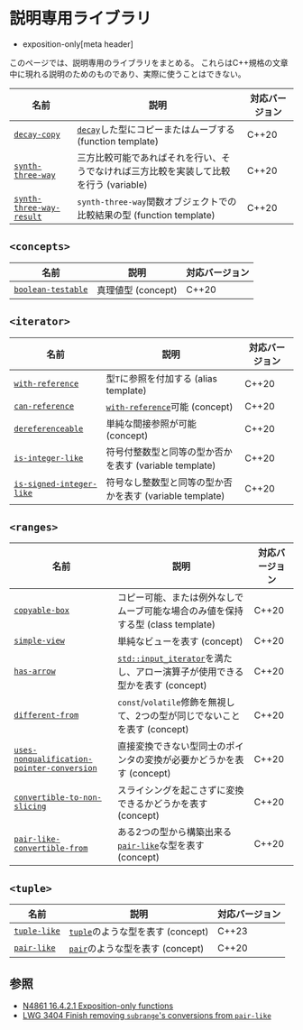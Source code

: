 # 説明専用ライブラリ

* exposition-only[meta header]

このページでは、説明専用のライブラリをまとめる。
これらはC++規格の文章中に現れる説明のためのものであり、実際に使うことはできない。

| 名前                                                                  | 説明                                                                           | 対応バージョン |
|-----------------------------------------------------------------------|-------------------------------------------------------------------------------|-----------|
| [`decay-copy`](exposition-only/decay-copy.md)                         | [`decay`](/reference/type_traits/decay.md)した型にコピーまたはムーブする (function template) | C++20     |
| [`synth-three-way`](exposition-only/synth-three-way-result.md)        | 三方比較可能であればそれを行い、そうでなければ三方比較を実装して比較を行う (variable)               | C++20     |
| [`synth-three-way-result`](exposition-only/synth-three-way-result.md) | `synth-three-way`関数オブジェクトでの比較結果の型 (function template)                   | C++20     |

## `<concepts>`

| 名前                                               | 説明               | 対応バージョン |
|----------------------------------------------------|------------------|-----------|
| [`boolean-testable`](concepts/boolean-testable.md) | 真理値型 (concept) | C++20     |

## `<iterator>`

| 名前                                                    | 説明                                                          | 対応バージョン |
|---------------------------------------------------------|-------------------------------------------------------------|-----------|
| [`with-reference`](iterator/dereferenceable.md)         | 型`T`に参照を付加する (alias template)                            | C++20     |
| [`can-reference`](iterator/dereferenceable.md)          | [`with-reference`](iterator/dereferenceable.md)可能 (concept) | C++20     |
| [`dereferenceable`](iterator/dereferenceable.md)        | 単純な間接参照が可能 (concept)                                  | C++20     |
| [`is-integer-like`](iterator/is_integer_like.md)        | 符号付整数型と同等の型か否かを表す (variable template)              | C++20     |
| [`is-signed-integer-like`](iterator/is_integer_like.md) | 符号なし整数型と同等の型か否かを表す (variable template)              | C++20     |

## `<ranges>`

| 名前                                         | 説明                                                                                                   | 対応バージョン |
|----------------------------------------------|------------------------------------------------------------------------------------------------------|-----------|
| [`copyable-box`](ranges/copyable_box.md)     | コピー可能、または例外なしでムーブ可能な場合のみ値を保持する型 (class template)                                           | C++20     |
| [`simple-view`](ranges/simple-view.md)       | 単純なビューを表す (concept)                                                                                 | C++20     |
| [`has-arrow`](ranges/has-arrow.md)           | [`std::input_iterator`](/reference/iterator/input_iterator.md)を満たし、アロー演算子が使用できる型かを表す (concept) | C++20     |
| [`different-from`](ranges/different-from.md) | `const`/`volatile`修飾を無視して、2つの型が同じでないことを表す (concept)                                             | C++20     |
| [`uses-nonqualification-pointer-conversion`](ranges/subrange/uses-nonqualification-pointer-conversion.md) | 直接変換できない型同士のポインタの変換が必要かどうかを表す (concept)                                                    | C++20     |
| [`convertible-to-non-slicing`](ranges/subrange/convertible-to-non-slicing.md)                             | スライシングを起こさずに変換できるかどうかを表す (concept)                                                                 | C++20     |
| [`pair-like-convertible-from`](ranges/subrange/pair-like-convertible-from.md)                             | ある2つの型から構築出来る[`pair-like`](tuple/pair-like.md)な型を表す (concept)                                   | C++20     |

## `<tuple>`

| 名前                                | 説明                                          | 対応バージョン |
|-------------------------------------|---------------------------------------------|-----------|
| [`tuple-like`](tuple/tuple-like.md) | [`tuple`](tuple/tuple.md)のような型を表す (concept) | C++23     |
| [`pair-like`](tuple/pair-like.md)   | [`pair`](utility/pair.md)のような型を表す (concept) | C++20     |

## 参照

* [N4861 16.4.2.1 Exposition-only functions](https://timsong-cpp.github.io/cppwp/n4861/expos.only.func)
* [LWG 3404 Finish removing `subrange`'s conversions from `pair-like`](https://cplusplus.github.io/LWG/issue3404)
